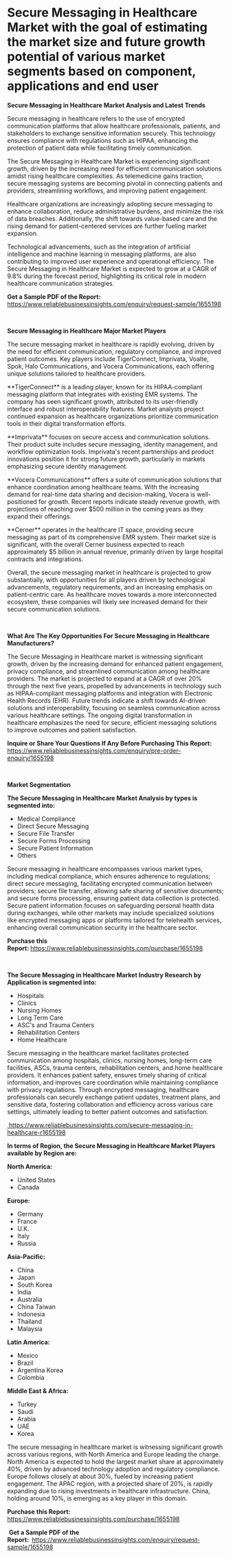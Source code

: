 <p><h1>Secure Messaging in Healthcare Market with the goal of estimating the market size and future growth potential of various market segments based on component, applications and end user</h1></p><p><strong>Secure Messaging in Healthcare Market Analysis and Latest Trends</strong></p>
<p><p>Secure messaging in healthcare refers to the use of encrypted communication platforms that allow healthcare professionals, patients, and stakeholders to exchange sensitive information securely. This technology ensures compliance with regulations such as HIPAA, enhancing the protection of patient data while facilitating timely communication.</p><p>The Secure Messaging in Healthcare Market is experiencing significant growth, driven by the increasing need for efficient communication solutions amidst rising healthcare complexities. As telemedicine gains traction, secure messaging systems are becoming pivotal in connecting patients and providers, streamlining workflows, and improving patient engagement. </p><p>Healthcare organizations are increasingly adopting secure messaging to enhance collaboration, reduce administrative burdens, and minimize the risk of data breaches. Additionally, the shift towards value-based care and the rising demand for patient-centered services are further fueling market expansion.</p><p>Technological advancements, such as the integration of artificial intelligence and machine learning in messaging platforms, are also contributing to improved user experience and operational efficiency. The Secure Messaging in Healthcare Market is expected to grow at a CAGR of 9.8% during the forecast period, highlighting its critical role in modern healthcare communication strategies.</p></p>
<p><strong>Get a Sample PDF of the Report:&nbsp;</strong> <a href="https://www.reliablebusinessinsights.com/enquiry/request-sample/1655198?utm_campaign=1847&utm_medium=2&utm_source=Github&utm_content=ia&utm_term=18042025&utm_id=secure-messaging-in-healthcare">https://www.reliablebusinessinsights.com/enquiry/request-sample/1655198</a></p>
<p>&nbsp;</p>
<p><strong>Secure Messaging in Healthcare Major Market Players</strong></p>
<p><p>The secure messaging market in healthcare is rapidly evolving, driven by the need for efficient communication, regulatory compliance, and improved patient outcomes. Key players include TigerConnect, Imprivata, Voalte, Spok, Halo Communications, and Vocera Communications, each offering unique solutions tailored to healthcare providers.</p><p>**TigerConnect** is a leading player, known for its HIPAA-compliant messaging platform that integrates with existing EMR systems. The company has seen significant growth, attributed to its user-friendly interface and robust interoperability features. Market analysts project continued expansion as healthcare organizations prioritize communication tools in their digital transformation efforts.</p><p>**Imprivata** focuses on secure access and communication solutions. Their product suite includes secure messaging, identity management, and workflow optimization tools. Imprivata's recent partnerships and product innovations position it for strong future growth, particularly in markets emphasizing secure identity management.</p><p>**Vocera Communications** offers a suite of communication solutions that enhance coordination among healthcare teams. With the increasing demand for real-time data sharing and decision-making, Vocera is well-positioned for growth. Recent reports indicate steady revenue growth, with projections of reaching over $500 million in the coming years as they expand their offerings.</p><p>**Cerner** operates in the healthcare IT space, providing secure messaging as part of its comprehensive EMR system. Their market size is significant, with the overall Cerner business expected to reach approximately $5 billion in annual revenue, primarily driven by large hospital contracts and integrations.</p><p>Overall, the secure messaging market in healthcare is projected to grow substantially, with opportunities for all players driven by technological advancements, regulatory requirements, and an increasing emphasis on patient-centric care. As healthcare moves towards a more interconnected ecosystem, these companies will likely see increased demand for their secure communication solutions.</p></p>
<p>&nbsp;</p>
<p><strong>What Are The Key Opportunities For Secure Messaging in Healthcare Manufacturers?</strong></p>
<p><p>The Secure Messaging in Healthcare market is witnessing significant growth, driven by the increasing demand for enhanced patient engagement, privacy compliance, and streamlined communication among healthcare providers. The market is projected to expand at a CAGR of over 20% through the next five years, propelled by advancements in technology such as HIPAA-compliant messaging platforms and integration with Electronic Health Records (EHR). Future trends indicate a shift towards AI-driven solutions and interoperability, focusing on seamless communication across various healthcare settings. The ongoing digital transformation in healthcare emphasizes the need for secure, efficient messaging solutions to improve outcomes and patient satisfaction.</p></p>
<p><strong>Inquire or Share Your Questions If Any Before Purchasing This Report:</strong> <a href="https://www.reliablebusinessinsights.com/enquiry/pre-order-enquiry/1655198?utm_campaign=1847&utm_medium=2&utm_source=Github&utm_content=ia&utm_term=18042025&utm_id=secure-messaging-in-healthcare">https://www.reliablebusinessinsights.com/enquiry/pre-order-enquiry/1655198</a></p>
<p>&nbsp;</p>
<p><strong>Market Segmentation</strong></p>
<p><strong>The Secure Messaging in Healthcare Market Analysis by types is segmented into:</strong></p>
<p><ul><li>Medical Compliance</li><li>Direct Secure Messaging</li><li>Secure File Transfer</li><li>Secure Forms Processing</li><li>Secure Patient Information</li><li>Others</li></ul></p>
<p><p>Secure messaging in healthcare encompasses various market types, including medical compliance, which ensures adherence to regulations; direct secure messaging, facilitating encrypted communication between providers; secure file transfer, allowing safe sharing of sensitive documents; and secure forms processing, ensuring patient data collection is protected. Secure patient information focuses on safeguarding personal health data during exchanges, while other markets may include specialized solutions like encrypted messaging apps or platforms tailored for telehealth services, enhancing overall communication security in the healthcare sector.</p></p>
<p><strong>Purchase this Report:&nbsp;</strong><a href="https://www.reliablebusinessinsights.com/purchase/1655198?utm_campaign=1847&utm_medium=2&utm_source=Github&utm_content=ia&utm_term=18042025&utm_id=secure-messaging-in-healthcare">https://www.reliablebusinessinsights.com/purchase/1655198</a></p>
<p>&nbsp;</p>
<p><strong>The Secure Messaging in Healthcare Market Industry Research by Application is segmented into:</strong></p>
<p><ul><li>Hospitals</li><li>Clinics</li><li>Nursing Homes</li><li>Long Term Care</li><li>ASC's and Trauma Centers</li><li>Rehabilitation Centers</li><li>Home Healthcare</li></ul></p>
<p><p>Secure messaging in the healthcare market facilitates protected communication among hospitals, clinics, nursing homes, long-term care facilities, ASCs, trauma centers, rehabilitation centers, and home healthcare providers. It enhances patient safety, ensures timely sharing of critical information, and improves care coordination while maintaining compliance with privacy regulations. Through encrypted messaging, healthcare professionals can securely exchange patient updates, treatment plans, and sensitive data, fostering collaboration and efficiency across various care settings, ultimately leading to better patient outcomes and satisfaction.</p></p>
<p><a href="https://www.reliablebusinessinsights.com/secure-messaging-in-healthcare-r1655198?utm_campaign=1847&utm_medium=2&utm_source=Github&utm_content=ia&utm_term=18042025&utm_id=secure-messaging-in-healthcare">&nbsp;https://www.reliablebusinessinsights.com/secure-messaging-in-healthcare-r1655198</a></p>
<p><strong>In terms of Region, the Secure Messaging in Healthcare Market Players available by Region are:</strong></p>
<p>
    <p> <strong> North America: </strong>
        <ul>
            <li>United States</li>
            <li>Canada</li>
        </ul>
        </p> 
    <p> <strong> Europe: </strong>
        <ul>
            <li>Germany</li>
            <li>France</li>
            <li>U.K.</li>
            <li>Italy</li>
            <li>Russia</li>
        </ul>
        </p> 
    <p> <strong> Asia-Pacific: </strong>
        <ul>
            <li>China</li>
            <li>Japan</li>
            <li>South Korea</li>
            <li>India</li>
            <li>Australia</li>
            <li>China Taiwan</li>
            <li>Indonesia</li>
            <li>Thailand</li>
            <li>Malaysia</li>
        </ul>
        </p> 
    <p> <strong> Latin America: </strong>
        <ul>
            <li>Mexico</li>
            <li>Brazil</li>
            <li>Argentina Korea</li>
            <li>Colombia</li>
        </ul>
        </p> 
    <p> <strong> Middle East & Africa: </strong>
        <ul>
            <li>Turkey</li>
            <li>Saudi</li>
            <li>Arabia</li>
            <li>UAE</li>
            <li>Korea</li>
        </ul>
    </p>
    </p>
<p><p>The secure messaging in healthcare market is witnessing significant growth across various regions, with North America and Europe leading the charge. North America is expected to hold the largest market share at approximately 40%, driven by advanced technology adoption and regulatory compliance. Europe follows closely at about 30%, fueled by increasing patient engagement. The APAC region, with a projected share of 20%, is rapidly expanding due to rising investments in healthcare infrastructure. China, holding around 10%, is emerging as a key player in this domain.</p></p>
<p><strong>Purchase this Report: </strong><a href="https://www.reliablebusinessinsights.com/purchase/1655198?utm_campaign=1847&utm_medium=2&utm_source=Github&utm_content=ia&utm_term=18042025&utm_id=secure-messaging-in-healthcare">https://www.reliablebusinessinsights.com/purchase/1655198</a></p>
<p>&nbsp;<strong>Get a Sample PDF of the Report:&nbsp;&nbsp;</strong><a href="https://www.reliablebusinessinsights.com/enquiry/request-sample/1655198?utm_campaign=1847&utm_medium=2&utm_source=Github&utm_content=ia&utm_term=18042025&utm_id=secure-messaging-in-healthcare">https://www.reliablebusinessinsights.com/enquiry/request-sample/1655198</a></p>
<p><strong></strong></p>
<p><p></p><p></p><p></p></p>